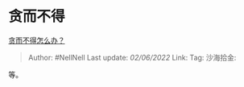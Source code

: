 # 贪而不得

[贪而不得怎么办？](https://www.zhihu.com/question/535402814/answer/2509154287)

> Author: #NellNell
> Last update: *02/06/2022*
> Link:
> Tag:
> 沙海拾金:

等。
